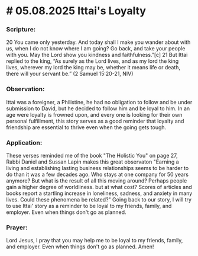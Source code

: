 # # 05.08.2025 Ittai's Loyalty

### Scripture:
20 You came only yesterday. And today shall I make you wander about with us, when I do not know where I am going? 
Go back, and take your people with you. May the Lord show you kindness and faithfulness.”[c]
21 But Ittai replied to the king, “As surely as the Lord lives, and as my lord the king lives, 
wherever my lord the king may be, whether it means life or death, there will your servant be.”
(2 Samuel 15:20-21, NIV)

### Observation:
Ittai was a foreigner, a Philistine, he had no obligation to follow and be under submission to David, but he decided to follow him and be loyal to him.
In an age were loyalty is frowned upon, and every one is looking for their own personal fulfillment, this story serves as a good reminder that loyalty and
friendship are essential to thrive even when the going gets tough.

### Application:
These verses reminded me of the book "The Holistic You" on page 27, Rabbi Daniel and Sussan Lapin makes this great observaton "Earning a living and establishing 
lasting business relationships seems to be harder to do than it was a few decades ago.
Who stays at one company for 50 years anymore? But what is the result of all this moving around? 
Perhaps people gain a higher degree of worldliness. but at what cost? Scores of articles and books report a startling increase in loneliness,
sadness, and anxiety in many lives. Could these phenomena be related?" Going back to our story, I will try to use Ittai' story as a reminder to be loyal 
to my friends, family, and employer. Even when things don't go as planned.

### Prayer:
Lord Jesus, I pray that you may help me to be loyal to my friends, family, and employer. Even when things don't go as planned. Amen!
